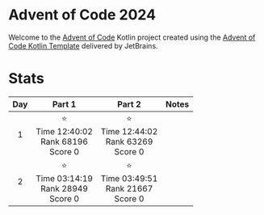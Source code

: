 # Advent of Code 2024

Welcome to the [Advent of Code](https://adventofcode.com) Kotlin project created using
the [Advent of Code Kotlin Template](https://github.com/kotlin-hands-on/advent-of-code-kotlin-template)
delivered by JetBrains.

# Stats

| Day |                       Part 1                       |                       Part 2                       | Notes |
|:---:|:--------------------------------------------------:|:--------------------------------------------------:|-------|
|  1  | ⭐ <br/> Time 12:40:02 <br/>Rank 68196<br/> Score 0 | ⭐ <br/> Time 12:44:02 <br/>Rank 63269<br/> Score 0 |       |
|  2  | ⭐ <br/> Time 03:14:19 <br/>Rank 28949<br/> Score 0 | ⭐ <br/> Time 03:49:51 <br/>Rank 21667<br/> Score 0 |       |
